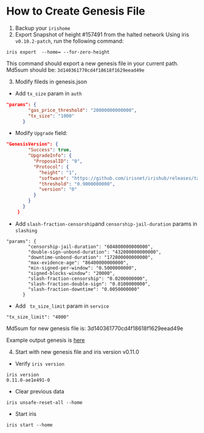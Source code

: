 # How to Create Genesis File

1. Backup your `irishome`
2. Export Snapshot of height #157491 from the halted network
  Using iris `v0.10.2-patch`, run the following command:
```
iris export  --home= --for-zero-height
```
This command should export a new genesis file in your current path.
Md5sum should be: `3d140361770cd4f18618f1629eead49e`

3. Modify fileds in genesis.json
* Add `tx_size` param in `auth`
```json
"params": {
        "gas_price_threshold": "20000000000000",
        "tx_size": "1000"
      }
```
* Modify `Upgrade` field:
```json
"GenesisVersion": {
        "Success": true,
        "UpgradeInfo": {
          "ProposalID": "0",
          "Protocol": {
            "height": "1",
            "software": "https://github.com/irisnet/irishub/releases/tag/v0.11.0",
            "threshold": "0.9000000000",
            "version": "0"
          }
        }
      }
    }
```
* Add  `slash-fraction-censorship`and `censorship-jail-duration` params in `slashing`
```
"params": {
        "censorship-jail-duration": "604800000000000",
        "double-sign-unbond-duration": "432000000000000",
        "downtime-unbond-duration": "172800000000000",
        "max-evidence-age": "86400000000000",
        "min-signed-per-window": "0.5000000000",
        "signed-blocks-window": "20000",
        "slash-fraction-censorship": "0.0200000000",
        "slash-fraction-double-sign": "0.0100000000",
        "slash-fraction-downtime": "0.0050000000"
      }
```
*  Add ` tx_size_limit` param in `service`
```
"tx_size_limit": "4000"
```
Md5sum for new genesis file is: 
3d140361770cd4f18618f1629eead49e

Example output genesis is [here](https://raw.githubusercontent.com/irisnet/testnets/master/fuxi/fuxi-8000/config/genesis.json)

4. Start with new genesis file and iris version v0.11.0 
* Verify `iris version`
```
iris version
0.11.0-ae1e491-0
```

* Clear previous data
```
iris unsafe-reset-all --home
```
* Start iris
```
iris start --home
```

